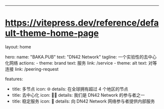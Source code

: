 ---
# https://vitepress.dev/reference/default-theme-home-page
layout: home

hero:
  name: "BAKA.PUB"
  text: "DN42 Network"
  tagline: 一个实验性的去中心化网络
  actions:
    - theme: brand
      text: 服务
      link: /service
    - theme: alt
      text: 对等连接
      link: /peering-request

features:
  - title: 多节点
    icon: 🌐
    details: 在全球拥有超过 4 个地区的节点
  - title: 去中心化
    icon: ⛓️‍💥
    details: 我们是 DN42 Network 的参与者之一
  - title: 稳定服务
    icon: 🚥
    details: 向 DN42 Network 网络参与者提供内部服务

